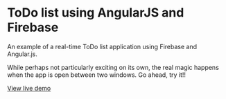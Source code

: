 # ToDo list using AngularJS and Firebase
An example of a real-time ToDo list application using Firebase and Angular.js.

While perhaps not particularly exciting on its own, the real magic happens when the app is open between two windows. 
Go ahead, try it!!

[View live demo](https://rawgit.com/selmadelgado/AngularJS-Todo/master/index.html)
